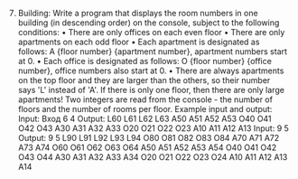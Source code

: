 7. Building:
Write a program that displays the room numbers in one building (in descending order) on the console, subject to the following conditions:
• There are only offices on each even floor
• There are only apartments on each odd floor
• Each apartment is designated as follows: A {floor number} {apartment number}, apartment numbers start at 0.
• Each office is designated as follows: О {floor number} {office number}, office numbers also start at 0.
• There are always apartments on the top floor and they are larger than the others, so their number says 'L' instead of 'A'. If there is only one floor, then there are only large apartments!
Two integers are read from the console - the number of floors and the number of rooms per floor.
Example input and output:
Input:
Вход
6
4
Output:
L60 L61 L62 L63
A50 A51 A52 A53
O40 O41 O42 O43
A30 A31 A32 A33
O20 O21 O22 O23
A10 A11 A12 A13
Input:
9
5
Output:
9
5	L90 L91 L92 L93 L94
O80 O81 O82 O83 O84
A70 A71 A72 A73 A74
O60 O61 O62 O63 O64
A50 A51 A52 A53 A54
O40 O41 O42 O43 O44
A30 A31 A32 A33 A34
O20 O21 O22 O23 O24
A10 A11 A12 A13 A14
